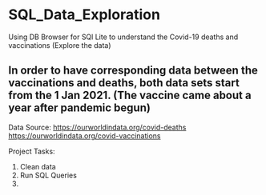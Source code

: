 # SQL_Data_Exploration
Using DB Browser for SQl Lite to understand the Covid-19 deaths and vaccinations (Explore the data)



## In order to have corresponding data between the vaccinations and deaths, both data sets start from the 1 Jan 2021. (The vaccine came about a year after pandemic begun)

Data Source: https://ourworldindata.org/covid-deaths
             https://ourworldindata.org/covid-vaccinations

Project Tasks: 
1. Clean data 
2. Run SQL Queries 
3. 
